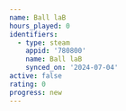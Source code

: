 ```yaml
---
name: Ball laB
hours_played: 0
identifiers:
  - type: steam
    appid: '780800'
    name: Ball laB
    synced_on: '2024-07-04'
active: false
rating: 0
progress: new
---
```



